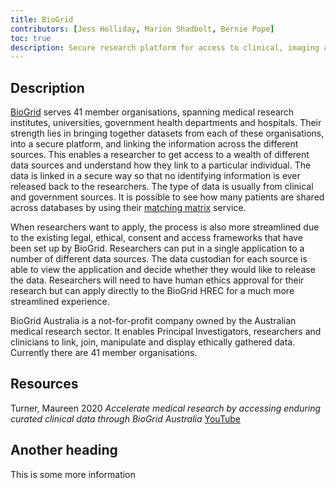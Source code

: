 ```yaml
---
title: BioGrid
contributors: [Jess Holliday, Marion Shadbolt, Bernie Pope]
toc: true
description: Secure research platform for access to clinical, imaging and biospecimen data.
---
```


## Description

[BioGrid](https://www.biogrid.org.au/) serves 41 member organisations, spanning medical research institutes, universities, government health departments and hospitals. Their strength lies in bringing together datasets from each of these organisations, into a secure platform, and linking the information across the different sources. This enables a researcher to get access to a wealth of different data sources and understand how they link to a particular individual. The data is linked in a secure way so that no identifying information is ever released back to the researchers. The type of data is usually from clinical and government sources. It is possible to see how many patients are shared across databases by using their [matching matrix](https://www.biogrid.org.au/matching-matrix) service.

When researchers want to apply, the process is also more streamlined due to the existing legal, ethical, consent and access frameworks that have been set up by BioGrid. Researchers can put in a single application to a number of different data sources. The data custodian for each source is able to view the application and decide whether they would like to release the data. Researchers will need to have human ethics approval for their research but can apply directly to the BioGrid HREC for a much more streamlined experience.

BioGrid Australia is a not-for-profit company owned by the Australian medical research sector. It enables Principal Investigators, researchers and clinicians to link, join, manipulate and display ethically gathered data. Currently there are 41 member organisations.

## Resources

Turner, Maureen 2020 _Accelerate medical research by accessing enduring curated clinical data through BioGrid Australia_ [YouTube](https://youtu.be/XEIYiF9zdq4)

## Another heading

This is some more information
